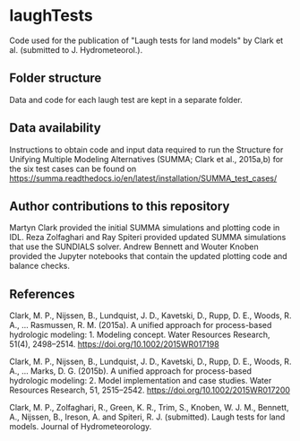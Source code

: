 # laughTests
Code used for the publication of "Laugh tests for land models" by Clark et al. (submitted to J. Hydrometeorol.).

## Folder structure
Data and code for each laugh test are kept in a separate folder.

## Data availability
Instructions to obtain code and input data required to run the Structure for Unifying Multiple Modeling Alternatives (SUMMA; Clark et al., 2015a,b) for the six test cases can be found on https://summa.readthedocs.io/en/latest/installation/SUMMA_test_cases/

## Author contributions to this repository
Martyn Clark provided the initial SUMMA simulations and plotting code in IDL. Reza Zolfaghari and Ray Spiteri provided updated SUMMA simulations that use the SUNDIALS solver. Andrew Bennett and Wouter Knoben provided the Jupyter notebooks that contain the updated plotting code and balance checks.

## References
Clark, M. P., Nijssen, B., Lundquist, J. D., Kavetski, D., Rupp, D. E., Woods, R. A., … Rasmussen, R. M. (2015a). A unified approach for process-based hydrologic modeling: 1. Modeling concept. Water Resources Research, 51(4), 2498–2514. https://doi.org/10.1002/2015WR017198

Clark, M. P., Nijssen, B., Lundquist, J. D., Kavetski, D., Rupp, D. E., Woods, R. A., … Marks, D. G. (2015b). A unified approach for process-based hydrologic modeling: 2. Model implementation and case studies. Water Resources Research, 51, 2515–2542. https://doi.org/10.1002/2015WR017200

Clark, M. P., Zolfaghari, R., Green, K. R., Trim, S., Knoben, W. J. M., Bennett, A., Nijssen, B., Ireson, A. and Spiteri, R. J. (submitted). Laugh tests for land models. Journal of Hydrometeorology.
